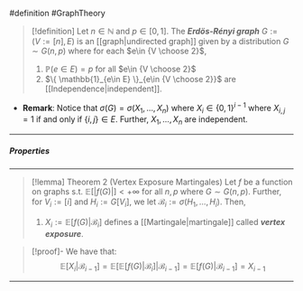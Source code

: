 #definition #GraphTheory 

> [!definition]
> Let $n\in \mathbb{N}$ and $p\in[0,1]$. The ***Erdös-Rényi graph*** $G:=(V:=[n],E)$ is an [[graph|undirected graph]] given by a distribution $G\sim G(n,p)$ where for each $e\in {V \choose 2}$, 
> 1. $\mathbb{P}(e\in E)=p$ for all $e\in {V \choose 2}$
> 2. $\{ \mathbb{1}_{e\in E} \}_{e\in {V \choose 2}}$ are [[Independence|independent]].
- **Remark**: Notice that $\sigma(G)=\sigma(X_{1},\dots,X_{n})$ where $X_{i}\in \{ 0,1 \}^{i-1}$ where $X_{i,j}=1$ if and only if $\{ i,j \}\in E$. Further, $X_{1},\dots,X_{n}$ are independent. 
---
##### Properties

---
> [!lemma] Theorem 2 (Vertex Exposure Martingales)
> Let $f$ be a function on graphs s.t. $\mathbb{E}[\left| f(G) \right|]<+\infty$ for all $n,p$ where $G\sim G(n,p)$. Further, for $V_{i}:=[i]$ and $H_{i}:=G[V_{i}]$, we let $\mathcal{B}_{i}:=\sigma(H_{1},\dots,H_{i})$. Then,
> 1. $X_{i}:=\mathbb{E}[f(G)|\mathcal{B}_{i}]$ defines a [[Martingale|martingale]] called ***vertex exposure***.

> [!proof]-
> We have that: $$\mathbb{E}[X_{i}|\mathcal{B}_{i-1}]=\mathbb{E}[\mathbb{E}[f(G)|\mathcal{B}_{i}]|\mathcal{B}_{i-1}]=\mathbb{E}[f(G)|\mathcal{B}_{i-1}]=X_{i-1}$$
---
